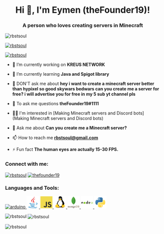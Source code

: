 <h1 align="center">Hi 👋, I'm Eymen (theFounder19)!</h1>
<h3 align="center">A person who loves creating servers in Minecraft</h3>

<p align="left"> <img src="https://komarev.com/ghpvc/?username=rbstsoul&label=Profile%20views&color=0e75b6&style=flat" alt="rbstsoul" /> </p>

<p align="left"> <a href="https://github.com/ryo-ma/github-profile-trophy"><img src="https://github-profile-trophy.vercel.app/?username=rbstsoul" alt="rbstsoul" /></a> </p>

<p align="left"> <a href="https://twitter.com/rbstsoul" target="blank"><img src="https://img.shields.io/twitter/follow/rbstsoul?logo=twitter&style=for-the-badge" alt="rbstsoul" /></a> </p>

- 🔭 I’m currently working on **KREUS NETWORK**

- 🌱 I’m currently learning **Java and Spigot library**

- 💬 DON'T ask me about **hey i want to create a minecraft server better than hypixel so good skywars bedwars can you create me a server for free? i will advertise you for free in my 5 sub yt channel pls**

- 🤝 To ask me questions **theFounder19#1111**

- 👨‍💻 I'm interested in [Making Minecraft servers and Discord bots](Making Minecraft servers and Discord bots)

- 💬 Ask me about **Can you create me a Minecraft server?**

- 📫 How to reach me **rbstsoul@gmail.com**

- ⚡ Fun fact **The human eyes are actually 15-30 FPS.**

<h3 align="left">Connect with me:</h3>
<p align="left">
<a href="https://twitter.com/rbstsoul" target="blank"><img align="center" src="https://raw.githubusercontent.com/rahuldkjain/github-profile-readme-generator/master/src/images/icons/Social/twitter.svg" alt="rbstsoul" height="30" width="40" /></a>
<a href="https://instagram.com/thefounder19" target="blank"><img align="center" src="https://raw.githubusercontent.com/rahuldkjain/github-profile-readme-generator/master/src/images/icons/Social/instagram.svg" alt="thefounder19" height="30" width="40" /></a>
</p>

<h3 align="left">Languages and Tools:</h3>
<p align="left"> <a href="https://www.arduino.cc/" target="_blank" rel="noreferrer"> <img src="https://cdn.worldvectorlogo.com/logos/arduino-1.svg" alt="arduino" width="40" height="40"/> </a> <a href="https://www.java.com" target="_blank" rel="noreferrer"> <img src="https://raw.githubusercontent.com/devicons/devicon/master/icons/java/java-original.svg" alt="java" width="40" height="40"/> </a> <a href="https://developer.mozilla.org/en-US/docs/Web/JavaScript" target="_blank" rel="noreferrer"> <img src="https://raw.githubusercontent.com/devicons/devicon/master/icons/javascript/javascript-original.svg" alt="javascript" width="40" height="40"/> </a> <a href="https://www.linux.org/" target="_blank" rel="noreferrer"> <img src="https://raw.githubusercontent.com/devicons/devicon/master/icons/linux/linux-original.svg" alt="linux" width="40" height="40"/> </a> <a href="https://www.mongodb.com/" target="_blank" rel="noreferrer"> <img src="https://raw.githubusercontent.com/devicons/devicon/master/icons/mongodb/mongodb-original-wordmark.svg" alt="mongodb" width="40" height="40"/> </a> <a href="https://nodejs.org" target="_blank" rel="noreferrer"> <img src="https://raw.githubusercontent.com/devicons/devicon/master/icons/nodejs/nodejs-original-wordmark.svg" alt="nodejs" width="40" height="40"/> </a> <a href="https://www.python.org" target="_blank" rel="noreferrer"> <img src="https://raw.githubusercontent.com/devicons/devicon/master/icons/python/python-original.svg" alt="python" width="40" height="40"/> </a> </p>

<p><img align="left" src="https://github-readme-stats.vercel.app/api/top-langs?username=rbstsoul&show_icons=true&locale=en&layout=compact" alt="rbstsoul" /></p>

<p>&nbsp;<img align="center" src="https://github-readme-stats.vercel.app/api?username=rbstsoul&show_icons=true&locale=en" alt="rbstsoul" /></p>

<p><img align="center" src="https://github-readme-streak-stats.herokuapp.com/?user=rbstsoul&" alt="rbstsoul" /></p>

